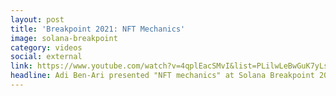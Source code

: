 ```yaml
---
layout: post
title: 'Breakpoint 2021: NFT Mechanics'
image: solana-breakpoint
category: videos
social: external
link: https://www.youtube.com/watch?v=4qplEacSMvI&list=PLilwLeBwGuK7yLsxKM1RZlxuNpaEuBEXk&index=84&ab_channel=Solana
headline: Adi Ben-Ari presented "NFT mechanics" at Solana Breakpoint 2021. 
---
```


